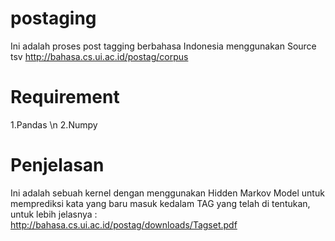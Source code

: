 # postaging
Ini adalah proses post tagging berbahasa Indonesia menggunakan Source tsv http://bahasa.cs.ui.ac.id/postag/corpus 


# Requirement 
1.Pandas \n
2.Numpy

# Penjelasan
Ini adalah sebuah kernel dengan menggunakan Hidden Markov Model untuk memprediksi kata yang baru masuk kedalam TAG yang telah di tentukan, untuk lebih jelasnya : http://bahasa.cs.ui.ac.id/postag/downloads/Tagset.pdf
